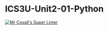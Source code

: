 # ICS3U-Unit2-01-Python

[![Mr Coxall's Super Linter](https://github.com/Cameron-Diedrich/ICS3U-Unit2-01-Python/workflows/Mr%20Coxall's%20Super%20Linter/badge.svg)](https://github.com/Cameron-Diedrich/ICS3U-Unit2-01-Python/actions/)
